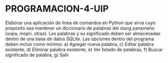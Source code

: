 # PROGRAMACION-4-UIP
Elaborar una aplicación de línea de comandos en Python que sirva cuyo propósito sea mantener un diccionario de palabras del slang panameño (xopa, mopri, otras). Las palabras y su significado deben ser almacenadas dentro de una base de datos SQLite. Las opciones dentro del programa deben incluir como mínimo: a) Agregar nueva palabra, c) Editar palabra existente, d) Eliminar palabra existente, e) Ver listado de palabras, f) Buscar significado de palabra, g) Salir
